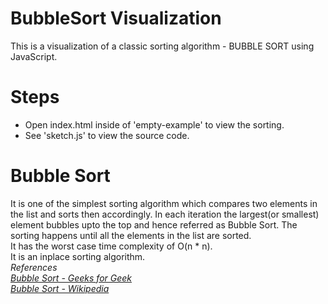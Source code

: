 # BubbleSort Visualization
This is a visualization of a classic sorting algorithm - BUBBLE SORT using JavaScript.
# Steps
<ul>
  <li>Open index.html inside of 'empty-example' to view the sorting.</li>
  <li>See 'sketch.js' to view the source code.</li>
</ul>

# Bubble Sort
  It is one of the simplest sorting algorithm which compares two elements in the list and sorts then accordingly.
  In each iteration the largest(or smallest) element bubbles upto the top and hence referred as Bubble Sort. The sorting happens until all the elements in the list are sorted. <br>
  It has the worst case time complexity of O(n * n). <br>
  It is an inplace sorting algorithm. <br>
  <i> References <br>
  <a href = 'https://www.geeksforgeeks.org/bubble-sort/' > Bubble Sort - Geeks for Geek <a>
  <br>
  <a href = 'https://en.wikipedia.org/wiki/Bubble_sort' > Bubble Sort - Wikipedia </a>
    </i>

